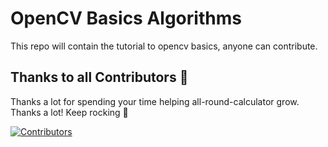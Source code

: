 # OpenCV Basics Algorithms

This repo will contain the tutorial to opencv basics, anyone can contribute.








## Thanks to all Contributors 💪 

Thanks a lot for spending your time helping all-round-calculator grow. Thanks a lot! Keep rocking 🍻

[![Contributors](https://contrib.rocks/image?repo=shubhcoder2104/OPENCV-BASICS)](https://github.com/shubhcoder2104/OPENCV-BASICS/graphs/contributors)
